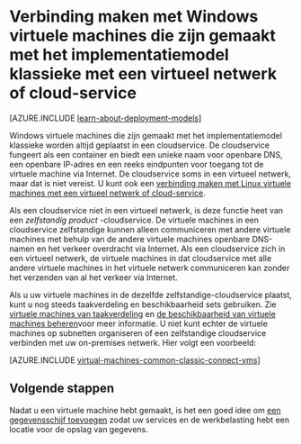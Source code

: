 <properties
    pageTitle="Verbinding maken met Windows VMs in een cloudservice | Microsoft Azure"
    description="Verbinding maken met Windows virtuele machines die zijn gemaakt met het implementatiemodel klassieke aan een Azure cloudservice of virtueel netwerk."
    services="virtual-machines-windows"
    documentationCenter=""
    authors="cynthn"
    manager="timlt"
    editor=""
    tags="azure-service-management"/>

<tags
    ms.service="virtual-machines-windows"
    ms.workload="infrastructure-services"
    ms.tgt_pltfrm="vm-windows"
    ms.devlang="na"
    ms.topic="article"
    ms.date="09/27/2016"
    ms.author="cynthn"/>

# <a name="connect-windows-virtual-machines-created-with-the-classic-deployment-model-with-a-virtual-network-or-cloud-service"></a>Verbinding maken met Windows virtuele machines die zijn gemaakt met het implementatiemodel klassieke met een virtueel netwerk of cloud-service

[AZURE.INCLUDE [learn-about-deployment-models](../../includes/learn-about-deployment-models-classic-include.md)]

Windows virtuele machines die zijn gemaakt met het implementatiemodel klassieke worden altijd geplaatst in een cloudservice. De cloudservice fungeert als een container en biedt een unieke naam voor openbare DNS, een openbare IP-adres en een reeks eindpunten voor toegang tot de virtuele machine via Internet. De cloudservice soms in een virtueel netwerk, maar dat is niet vereist. U kunt ook een [verbinding maken met Linux virtuele machines met een virtueel netwerk of cloud-service](virtual-machines-linux-classic-connect-vms.md).

Als een cloudservice niet in een virtueel netwerk, is deze functie heet van een *zelfstandig product* -cloudservice. De virtuele machines in een cloudservice zelfstandige kunnen alleen communiceren met andere virtuele machines met behulp van de andere virtuele machines openbare DNS-namen en het verkeer overdracht via Internet. Als een cloudservice zich in een virtueel netwerk, de virtuele machines in dat cloudservice met alle andere virtuele machines in het virtuele netwerk communiceren kan zonder het verzenden van al het verkeer via Internet.

Als u uw virtuele machines in de dezelfde zelfstandige-cloudservice plaatst, kunt u nog steeds taakverdeling en beschikbaarheid sets gebruiken. Zie [virtuele machines van taakverdeling](virtual-machines-windows-load-balance.md) en [de beschikbaarheid van virtuele machines beheren](virtual-machines-windows-manage-availability.md)voor meer informatie. U niet kunt echter de virtuele machines op subnetten organiseren of een zelfstandige cloudservice verbinden met uw on-premises netwerk. Hier volgt een voorbeeld:

[AZURE.INCLUDE [virtual-machines-common-classic-connect-vms](../../includes/virtual-machines-common-classic-connect-vms.md)]

## <a name="next-steps"></a>Volgende stappen

Nadat u een virtuele machine hebt gemaakt, is het een goed idee om [een gegevensschijf toevoegen](virtual-machines-windows-classic-attach-disk.md) zodat uw services en de werkbelasting hebt een locatie voor de opslag van gegevens. 